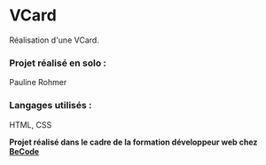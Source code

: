 # VCard

Réalisation d'une VCard.

### Projet réalisé en solo : 

Pauline Rohmer

### Langages utilisés : 

HTML, CSS

**Projet réalisé dans le cadre de la formation développeur web chez [BeCode](https://becode.org)**